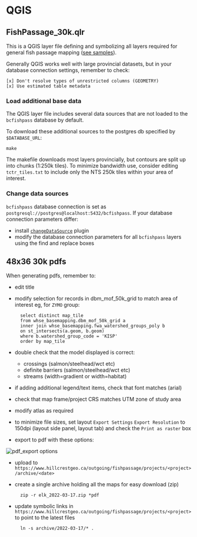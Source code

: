 # QGIS

## FishPassage_30k.qlr

This is a QGIS layer file defining and symbolizing all layers required for general fish passage mapping ([see samples](https://www.hillcrestgeo.ca/outgoing/fishpassage/projects/)).

Generally QGIS works well with large provincial datasets, but in your database connection settings, remember to check:

    [x] Don't resolve types of unrestricted columns (GEOMETRY)
    [x] Use estimated table metadata


### Load additional base data

The QGIS layer file includes several data sources that are not loaded to the `bcfishpass` database by default.

To download these additional sources to the postgres db specified by `$DATABASE_URL`:

    make

The makefile downloads most layers provincially, but contours are split up into chunks (1:250k tiles).
To minimize bandwidth use, consider editing `tctr_tiles.txt` to include only the NTS 250k tiles within your area of interest.

### Change data sources

`bcfishpass` database connection is set as `postgresql://postgres@localhost:5432/bcfishpass`.
If your database connection parameters differ:
- install [`changeDataSource`](https://geogear.wordpress.com/2016/01/29/changedatasourceplugin-plugin-release-2-0/) plugin
- modify the database connection parameters for all `bcfishpass` layers using the find and replace boxes


## 48x36 30k pdfs

When generating pdfs, remember to:

- edit title
- modify selection for records in dbm_mof_50k_grid to match area of interest eg, for `ZYMO` group:

        select distinct map_tile 
        from whse_basemapping.dbm_mof_50k_grid a
        inner join whse_basemapping.fwa_watershed_groups_poly b
        on st_intersects(a.geom, b.geom)
        where b.watershed_group_code = 'KISP'
        order by map_tile

- double check that the model displayed is correct:
    + crossings (salmon/steelhead/wct etc)
    + definite barriers (salmon/steelhead/wct etc)
    + streams (width=gradient or width=habitat)
- if adding additional legend/text items, check that font matches (arial)
- check that map frame/project CRS matches UTM zone of study area
- modify atlas as required
- to minimize file sizes, set layout `Export Settings` `Export Resolution` to 150dpi (layout side panel, layout tab) and check the `Print as raster` box
- export to pdf with these options:

![pdf_export options](pdf_export_options.png)

- upload to `https://www.hillcrestgeo.ca/outgoing/fishpassage/projects/<project>/archive/<date>`
- create a single archive holding all the maps for easy download (zip)

        zip -r elk_2022-03-17.zip *pdf

- update symbolic links in `https://www.hillcrestgeo.ca/outgoing/fishpassage/projects/<project>` to point to the latest files

        ln -s archive/2022-03-17/* .
